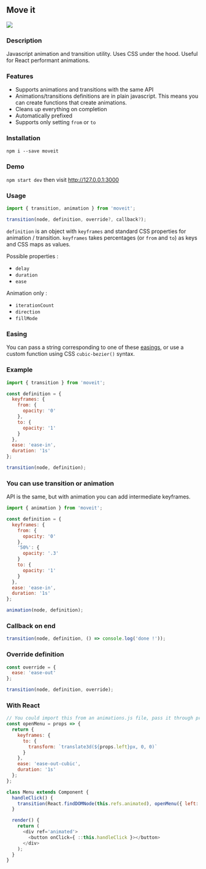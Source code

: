 ## Move it

![](https://cloud.githubusercontent.com/assets/333073/9832219/6e0ff88e-5974-11e5-94c4-1efcac24f657.jpg)

### Description
Javascript animation and transition utility. Uses CSS under the hood. Useful for React performant animations.

### Features
- Supports animations and transitions with the same API
- Animations/transitions definitions are in plain javascript. This means you can create functions that create animations.
- Cleans up everything on completion
- Automatically prefixed
- Supports only setting `from` or `to`

### Installation
```
npm i --save moveit
```

### Demo
`npm start dev` then visit http://127.0.0.1:3000

### Usage
```js
import { transition, animation } from 'moveit';

transition(node, definition, override?, callback?);
```
`definition` is an object with `keyframes` and standard CSS properties for
animation / transition. `keyframes` takes percentages (or `from` and `to`) as
keys and CSS maps as values.

Possible properties :
- `delay`
- `duration`
- `ease`

Animation only :
- `iterationCount`
- `direction`
- `fillMode`

### Easing
You can pass a string corresponding to one of these [easings](https://github.com/jide/moveit/blob/master/src/easings.js), or use a custom function using CSS `cubic-bezier()` syntax.

### Example
```js
import { transition } from 'moveit';

const definition = {
  keyframes: {
    from: {
      opacity: '0'
    },
    to: {
      opacity: '1'
    }
  },
  ease: 'ease-in',
  duration: '1s'
};

transition(node, definition);
```

### You can use transition or animation
API is the same, but with animation you can add intermediate keyframes.
```js
import { animation } from 'moveit';

const definition = {
  keyframes: {
    from: {
      opacity: '0'
    },
    '50%': {
      opacity: '.3'
    }
    to: {
      opacity: '1'
    }
  },
  ease: 'ease-in',
  duration: '1s'
};

animation(node, definition);
```

### Callback on end
```js
transition(node, definition, () => console.log('done !'));
```

### Override definition
```js
const override = {
  ease: 'ease-out'
};

transition(node, definition, override);
```

### With React
```js
// You could import this from an animations.js file, pass it through props...
const openMenu = props => {
  return {
    keyframes: {
      to: {
        transform: `translate3d(${props.left}px, 0, 0)`
      }
    },
    ease: 'ease-out-cubic',
    duration: '1s'
  };
};

class Menu extends Component {
  handleClick() {
    transition(React.findDOMNode(this.refs.animated), openMenu({ left: this.props.menuWidth - window.innerWidth }));
  }

  render() {
    return (
      <div ref='animated'>
        <button onClick={ ::this.handleClick }></button>
      </div>
    );
  }
}
```
